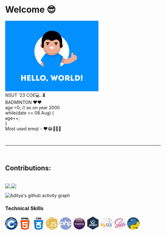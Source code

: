 # Welcome 😎
<div>
  <span style="float:left;"><img width ="60%" src = "https://github.com/weirdrag08/weirdrag08/blob/main/HelloWorld!.gif" alt= "Welcome"/></span>
  <span><p>  NSUT '23 COE💻. 🎗️ <br>
BADMINTON ♥️❤️ <br>
age =0; // as on year 2000 <br>
while(date == 08 Aug) { <br>
age++; <br>
} <br>
Most used emoji - ❤️😂✌🏻💙</p></span>
</div>


<!--
<img width ="60%" src = "https://github.com/weirdrag08/weirdrag08/blob/main/animated-welcome-image-0112.gif" alt= "Welcome"/>
**weirdrag08/weirdrag08** is a ✨ _special_ ✨ repository because its `README.md` (this file) appears on your GitHub profile.

Here are some ideas to get you started:

- 🔭 I’m currently working on ...
- 🌱 I’m currently learning ...
- 👯 I’m looking to collaborate on ...
- 🤔 I’m looking for help with ...
- 💬 Ask me about ...
- 📫 How to reach me: ...
- 😄 Pronouns: ...
- ⚡ Fun fact: ...
-->

<br>
<hr>
<br>
<h2>Contributions:</h2>

<br>
<a href="https://github-readme-stats.vercel.app/api?username=weirdrag08&show_icons=true&theme=merko">
  <img align="center" src="https://github-readme-stats.vercel.app/api?username=weirdrag08&show_icons=true&theme=merko" />
</a>
<a href="https://github-readme-stats.vercel.app/api/top-langs/?username=weirdrag08&langs_count=10&theme=merko">
  <img align="center" src="https://github-readme-stats.vercel.app/api/top-langs/?username=weirdrag08&langs_count=10&theme=merko" />
</a>

![Aditya's github activity graph](https://activity-graph.herokuapp.com/graph?username=weirdrag08&theme=react-dark)


### Technical Skills

<code><img width="40px" src="https://github.com/weirdrag08/Portfolio-DSC/blob/master/images/skills/c.svg" title="C++"/></code>
<code><img width="40px" src="https://github.com/weirdrag08/Portfolio-DSC/blob/master/images/skills/html-5.svg" title="HTML5"/></code>
<code><img width="40px" src="https://github.com/weirdrag08/Portfolio-DSC/blob/master/images/skills/css.svg" title="CSS"/></code>
<code><img width="40px" src="https://github.com/weirdrag08/Portfolio-DSC/blob/master/images/skills/javascript.svg" title="JavaScript"/></code>
<code><img width="40px" src="https://github.com/weirdrag08/Portfolio-DSC/blob/master/images/skills/php.svg" title="PHP"/></code>
<code><img width="40px" src="https://github.com/weirdrag08/Portfolio-DSC/blob/master/images/bootstrap.png" title="Bootstrap"/></code>
<code><img width="40px" src="https://github.com/weirdrag08/Portfolio-DSC/blob/master/images/jquery.png" title="JQuery"/></code>
<code><img width="40px" src="https://github.com/weirdrag08/Portfolio-DSC/blob/master/images/skills/mysql.svg" title="MySQL"/></code>
<code><img width="40px" src="https://github.com/weirdrag08/Portfolio-DSC/blob/master/images/skills/sass.svg" title="SaaS"/></code>
<code><img width="40px" src="https://github.com/weirdrag08/Portfolio-DSC/blob/master/images/skills/python.svg" title="Python"/></code>
